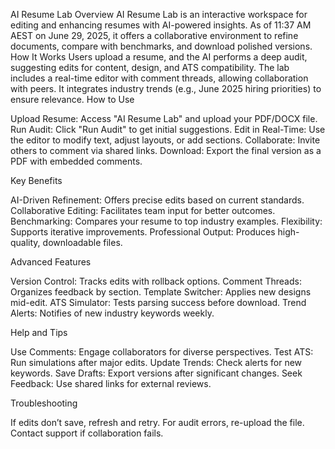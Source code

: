 AI Resume Lab
Overview
AI Resume Lab is an interactive workspace for editing and enhancing resumes with AI-powered insights. As of 11:37 AM AEST on June 29, 2025, it offers a collaborative environment to refine documents, compare with benchmarks, and download polished versions.
How It Works
Users upload a resume, and the AI performs a deep audit, suggesting edits for content, design, and ATS compatibility. The lab includes a real-time editor with comment threads, allowing collaboration with peers. It integrates industry trends (e.g., June 2025 hiring priorities) to ensure relevance.
How to Use

Upload Resume: Access "AI Resume Lab" and upload your PDF/DOCX file.
Run Audit: Click "Run Audit" to get initial suggestions.
Edit in Real-Time: Use the editor to modify text, adjust layouts, or add sections.
Collaborate: Invite others to comment via shared links.
Download: Export the final version as a PDF with embedded comments.

Key Benefits

AI-Driven Refinement: Offers precise edits based on current standards.
Collaborative Editing: Facilitates team input for better outcomes.
Benchmarking: Compares your resume to top industry examples.
Flexibility: Supports iterative improvements.
Professional Output: Produces high-quality, downloadable files.

Advanced Features

Version Control: Tracks edits with rollback options.
Comment Threads: Organizes feedback by section.
Template Switcher: Applies new designs mid-edit.
ATS Simulator: Tests parsing success before download.
Trend Alerts: Notifies of new industry keywords weekly.

Help and Tips

Use Comments: Engage collaborators for diverse perspectives.
Test ATS: Run simulations after major edits.
Update Trends: Check alerts for new keywords.
Save Drafts: Export versions after significant changes.
Seek Feedback: Use shared links for external reviews.

Troubleshooting

If edits don’t save, refresh and retry.
For audit errors, re-upload the file.
Contact support if collaboration fails.

